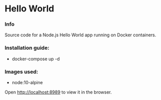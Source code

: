 # Hello World

### Info
Source code for a Node.js Hello World app running on Docker containers.

### Installation guide:
- docker-compose up -d

### Images used:
- node:10-alpine

Open [http://localhost:8989](http://localhost:8989) to view it in the browser.